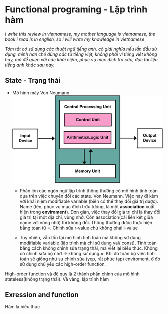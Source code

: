 # Functional programing - Lập trình hàm

*I write this review in vietnamese, my mother language is vietnamese, the book i read is in english, so i will write my knowledge in vietnamese*

*Tóm tắt có sử dụng các thuật ngữ tiếng anh, có giải nghĩa nếu lần đầu sử dụng. mình hạn chế dùng các từ tiếng việt, không phải vì tiếng việt không hay, mà để quen với các khái niệm, phục vụ mục đích tra cứu, đọc tài liệu tiếng anh khác sau này.*

## State - Trạng thái

- Mô hình máy Von Neumann
![Mô hình máy Von Neumann](resrouce\img\von-neumann-architecture.svg "Von Neumann Architecture")
    - Phần lớn các ngôn ngữ lập trình thông thường có mô hình tính toán dựa trên việc chuyển đối các state. Von Neumann. Việc này đi kèm với khái niệm modifiable variable (biến có thể thay đổi giá trị được). Name (tên, phục vụ mục đích trừu tượng, là một **association** xuất hiện trong **enviroment**). Đơn giản, việc thay đổi giá trị chỉ là thay đổi giá trị tại một địa chỉ, vùng nhớ. Còn association(cái liên kết giữa name với vùng nhớ) thì không đổi. Thông thường được thực hiện bằng toán tử =. Chỉnh sửa r-value chứ không phải l-value

    - Tuy nhiên, vẫn tồn tại mô hình tính toán mà không sử dụng modifiable variable (lập trình mà chỉ sử dụng val/ const). Tính toán bằng cách không chỉnh sửa trạng thái, mà viết lại biểu thức. Không có chỉnh sửa bộ nhớ -> không sử dụng =. Khi đó toàn bộ việc tính toán sẽ giống như sự chỉnh sửa (yep, rất phức tạp) enviroment, ở đó sử dụng chủ yếu các high-order function.

High-order function và đệ quy là 2 thành phần chính của mô hình stateless(không trạng thái). Và vâng, lập trình hàm

## Exression and function
Hàm là biểu thức
